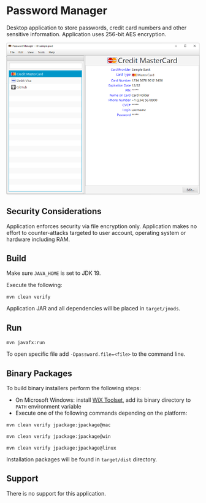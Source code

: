 # Password Manager

Desktop application to store passwords, credit card numbers and other sensitive information. 
Application uses 256-bit AES encryption.

![Screenshot](docs/main-window.png)

## Security Considerations

Application enforces security via file encryption only. Application makes no effort to counter-attacks targeted 
to user account, operating system or hardware including RAM.

## Build

Make sure ```JAVA_HOME``` is set to JDK 19.

Execute the following:
```shell script
mvn clean verify
```

Application JAR and all dependencies will be placed in ```target/jmods```.

## Run

```shell script
mvn javafx:run
```

To open specific file add ```-Dpassword.file=<file>``` to the command line.

## Binary Packages

To build binary installers perform the following steps:
* On Microsoft Windows: install [WiX Toolset](https://wixtoolset.org/releases/), add its binary directory to ```PATH``` 
environment variable
* Execute one of the following commands depending on the platform:

```shell script
mvn clean verify jpackage:jpackage@mac
```

```shell script
mvn clean verify jpackage:jpackage@win
```

```shell script
mvn clean verify jpackage:jpackage@linux
```

Installation packages will be found in ```target/dist``` directory.

## Support

There is no support for this application.
